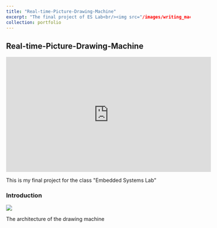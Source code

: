 ```yaml
---
title: "Real-time-Picture-Drawing-Machine"
excerpt: "The final project of ES Lab<br/><img src="/images/writing_machine/architecture.png"/>"
collection: portfolio
---
```


## Real-time-Picture-Drawing-Machine

<iframe width="560" height="315" src="https://www.youtube.com/embed/XFeANVEaMYw" frameborder="0" allow="accelerometer; autoplay; clipboard-write; encrypted-media; gyroscope; picture-in-picture" allowfullscreen></iframe>

This is my final project for the class "Embedded Systems Lab"

### Introduction

<img src="/binomial14.github.io/images/writing_machine/architecture.png"/>

The architecture of the drawing machine
